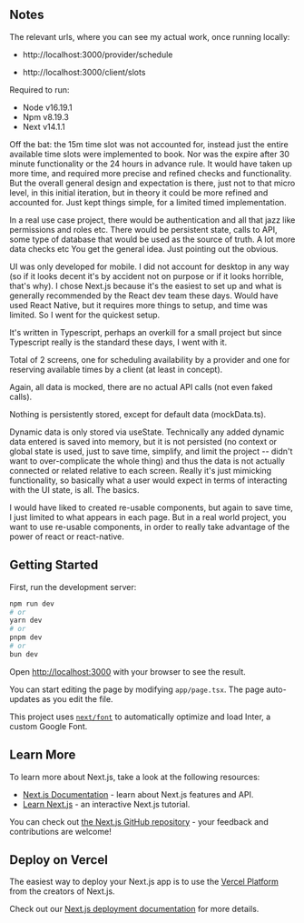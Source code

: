 ## Notes

The relevant urls, where you can see my actual work, once running locally:

- http://localhost:3000/provider/schedule

- http://localhost:3000/client/slots

Required to run:

- Node v16.19.1
- Npm v8.19.3
- Next v14.1.1

Off the bat: the 15m time slot was not accounted for, instead just the entire available time slots were implemented to book. Nor was the expire after 30 minute functionality or the 24 hours in advance rule. It would have taken up more time, and required more precise and refined checks and functionality. But the overall general design and expectation is there, just not to that micro level, in this initial iteration, but in theory it could be more refined and accounted for. Just kept things simple, for a limited timed implementation.

In a real use case project, there would be authentication and all that jazz like permissions and roles etc. There would be persistent state, calls to API, some type of database that would be used as the source of truth. A lot more data checks etc You get the general idea. Just pointing out the obvious.

UI was only developed for mobile. I did not account for desktop in any way (so if it looks decent it's by accident not on purpose or if it looks horrible, that's why). I chose Next.js because it's the easiest to set up and what is generally recommended by the React dev team these days. Would have used React Native, but it requires more things to setup, and time was limited. So I went for the quickest setup.

It's written in Typescript, perhaps an overkill for a small project but since Typescript really is the standard these days, I went with it.

Total of 2 screens, one for scheduling availability by a provider and one for reserving available times by a client (at least in concept).

Again, all data is mocked, there are no actual API calls (not even faked calls).

Nothing is persistently stored, except for default data (mockData.ts).

Dynamic data is only stored via useState. Technically any added dynamic data entered is saved into memory, but it is not persisted (no context or global state is used, just to save time, simplify, and limit the project -- didn't want to over-complicate the whole thing) and thus the data is not actually connected or related relative to each screen. Really it's just mimicking functionality, so basically what a user would expect in terms of interacting with the UI state, is all. The basics.

I would have liked to created re-usable components, but again to save time, I just limited to what appears in each page. But in a real world project, you want to use re-usable components, in order to really take advantage of the power of react or react-native.

## Getting Started

First, run the development server:

```bash
npm run dev
# or
yarn dev
# or
pnpm dev
# or
bun dev
```

Open [http://localhost:3000](http://localhost:3000) with your browser to see the result.

You can start editing the page by modifying `app/page.tsx`. The page auto-updates as you edit the file.

This project uses [`next/font`](https://nextjs.org/docs/basic-features/font-optimization) to automatically optimize and load Inter, a custom Google Font.

## Learn More

To learn more about Next.js, take a look at the following resources:

- [Next.js Documentation](https://nextjs.org/docs) - learn about Next.js features and API.
- [Learn Next.js](https://nextjs.org/learn) - an interactive Next.js tutorial.

You can check out [the Next.js GitHub repository](https://github.com/vercel/next.js/) - your feedback and contributions are welcome!

## Deploy on Vercel

The easiest way to deploy your Next.js app is to use the [Vercel Platform](https://vercel.com/new?utm_medium=default-template&filter=next.js&utm_source=create-next-app&utm_campaign=create-next-app-readme) from the creators of Next.js.

Check out our [Next.js deployment documentation](https://nextjs.org/docs/deployment) for more details.
